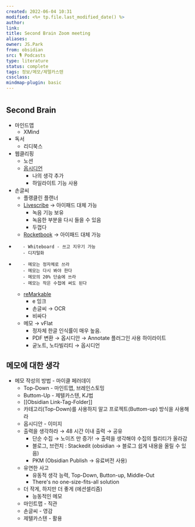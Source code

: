 ```yaml
---
created: 2022-06-04 10:31
modified: <%+ tp.file.last_modified_date() %>
author:
link:
title: Second Brain Zoom meeting
aliases: 
owner: JS.Park
from: obsidian
src: 🎙 Podcasts 
type: literature 
status: complete
tags: 정보/메모/제텔카스텐 
cssclass: 
mindmap-plugin: basic
---
```


# 

## Second Brain
- 마인드맵
   - XMind
- 독서
   - 리디북스
- 웹클리핑
   - 노션
   - [옵시디언](https://gist.github.com/kepano/90c05f162c37cf730abb8ff027987ca3)
      - 나의 생각 추가
      - 하일라이트 기능 사용
- 손글씨
   - 플랭클린 플랜너
   - [Livescribe](https://us.livescribe.com/) → 아이패드 대체 가능
      - 녹음 기능 보유
      - 녹음한 부분을 다시 들을 수 있음
      - 두껍다
   - [Rocketbook](https://getrocketbook.com/) → 아이패드 대체 가능
-
         - Whiteboard - 쓰고 지우기 가능
         - 디지털화
-
         - 메모는 정자체로 쓰라
         - 메모는 다시 봐야 한다
         - 메모의 20% 단숨에 쓰라
         - 메모는 작은 수첩에 써도 된다
   - [reMarkable](https://remarkable.com/)
      - e 잉크
      - 손글씨 → OCR
      - 비싸다
   - 메모 → vFlat
      - 정자체 한글 인식률이 매우 높음.
      - PDF 변환 → 옵시디안 → Annotate 플러그인 사용 하이라이트
      - 굳노트, 노타빌리티 → 옵시디언

## 메모에 대한 생각
- 메모 작성의 방법 - 마이클 페러데이
   - Top-Down - 마인트맵, 브레인스토밍
   - Buttom-Up - 제텔카스텐, KJ법
   - [[Obsidian Link-Tag-Folder]]
   - 카테고리(Top-Down)를 사용하지 말고 프로젝트(Buttom-up) 방식을 사용해라
   - 옵시디안 - 이미지
   - 출력을 생각하라 → 48 시간 이내 출력 → 공유
      - 단순 수집 → 노이즈 만 증가! → 출력을 생각해야 수집의 퀄리티가 올라감
      - 블로그, 브런치 : Stackedit (obsidian → 블로그 쉽게 내용을 올릴 수 있음)
      - PKM (Obsidian Publish → 유료버전 사용)
   - 유연한 사고
      - 유동적 생각 능력, Top-Down, Button-up, Middle-Out
      - There's no one-size-fits-all solution
   - 더 작게, 하지만 더 좋게 (에션셀리즘)
      - 능동적인 메모
   - 마인트맵 - 직관
   - 손글씨 - 영감
   - 제텔카스텐 - 활용